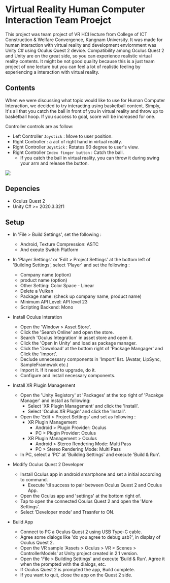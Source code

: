 # Virtual Reality Human Computer Interaction Team Proejct

This project was team project of VR HCI lecture from College of ICT Construction & Welfare Convergence, Kangnam University. It was made for human interaction with virtual reality and development enviornment was Unity C# using Oculus Quest 2 device. Compatibility among Oculus Quest 2 and Unity are on the great side, so you can experience realistic virtual reality contents. It might be not good quality because this is a just team project of one lecture but you can feel a lot of realistic feeling by experiencing a interaction with virtual reality.

## Contents

When we were discussing what topic would like to use for Human Computer Interaction, we decided to try interacting using basketball content. Simply, It's all that you catch the ball in front of you in virtual reality and throw up to basketball hoop. If you success to goal, score will be increased for one.

Controller controls are as follow:
- Left Controller `Joystick` : Move to user position.
- Right Controller : a act of right hand in virtual reality.
- Right Controller `Joystick` : Rotates 90 degree to user's view.
- Right Controller `Index finger button` : Catch the ball.
  - If you catch the ball in virtual reality, you can throw it during swing your arm and release the button.
 
<img src="https://github.com/TF-polygon/VR-Basketball-play-simulation/assets/111733156/1f9912e7-10bd-4e5c-a92a-bd1d9d4bff09">
<br>

## Depencies
- Oculus Quest 2
- Unity C#   >=  2020.3.32f1

## Setup
- In 'File > Build Settings', set the following :
  - Android, Texture Compression: ASTC<br>
  - And exeute Switch Platform

- In 'Player Settings' or 'Edit > Project Settings' at the bottom left of 'Building Settings', select 'Player' and set the following :
  - Company name (option)<br>
  - product name (option)<br>
  - Other Setting: Color Space - Linear<br>
  - Delete a Vulkan<br>
  - Package name: (check up company name, product name)<br>
  - Minimum API Level: API level 23<br>
  - Scripting Backend: Mono<br>

- Install Oculus Interation
  - Open the 'Window > Asset Store'.
  - Click the 'Search Online' and open the store.
  - Search 'Oculus Integration' in asset store and open it.
  - Click the 'Open In Unity' and load as package manager.
  - Click the 'Download' at the bottom right of 'Package Mangager' and  Click the 'Import'.
  - Declude unnecessary components in 'Import' list. (Avatar, LipSync, SampleFramewok etc.)
  - Import it. If it need to upgrade, do it.
  - Configure and install necessary components.

- Install XR Plugin Management
  - Open the 'Unity Registory' at 'Packages' at the top right of 'Pacakge Manager' and install as following:
    - Select 'XR Plugin Management' and click the 'Install'.
    - Select 'Oculus XR Plugin' and click the 'Install'.
  - Open the 'Edit > Project Settings' and set as following :
    - XR Plugin Management
      - Android > Plugin Provider: Oculus
      - PC > Plugin Provider: Oculus
    - XR Plugin Management > Oculus
      - Android > Stereo Rendering Mode: Multi Pass
      - PC > Stereo Rendering Mode: Multi Pass
  - In PC, select a 'PC' at 'Building Settings' and execute 'Build & Run'.

- Modify Oculus Quest 2 Developer
  - Install Oculus app in android smartphone and set a initial according to command.
    - Execute 'til success to pair between Oculus Quest 2 and Oculus App.
  - Open the Oculus app and 'settings' at the bottom right of.
  - Tap to open the connected Coulus Quest 2 and open the 'More Settings'.
  - Select 'Developer mode' and Trasnfer to ON.

- Build App
  - Connect to PC a Oculus Quest 2 using USB Type-C cable.
  - Agree some dialogs like 'do you agree to debug usb?', in display of Oculus Quest 2.
  - Open the VR sample 'Assets > Oculus > VR > Scenes > ControllerModels' at Unity project created in 2.1 version.
  - Open the 'File > Building Settings' and execute 'Build & Run'. Agree it when the prompted with the dialogs, etc.
  - If Oculus Quest 2 is prompted the app, Build complete.
  - If you want to quit, close the app on the Quest 2 side.


